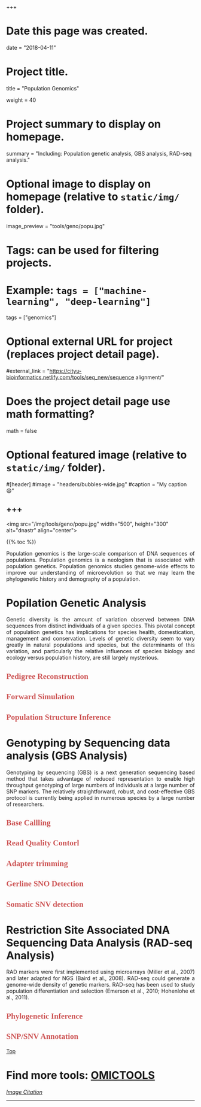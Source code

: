 +++
# Date this page was created.
date = "2018-04-11"

# Project title.
 title = "Population Genomics"

weight = 40
# Project summary to display on homepage.
 summary = "Including: Population genetic analysis, GBS analysis, RAD-seq analysis."

# Optional image to display on homepage (relative to `static/img/` folder).
image_preview = "tools/geno/popu.jpg"

# Tags: can be used for filtering projects.
# Example: `tags = ["machine-learning", "deep-learning"]`
tags = ["genomics"]

# Optional external URL for project (replaces project detail page).
#external_link = "https://cityu-bioinformatics.netlify.com/tools/seq_new/sequence alignment/"


# Does the project detail page use math formatting?
math = false

# Optional featured image (relative to `static/img/` folder).
#[header]
#image = "headers/bubbles-wide.jpg"
#caption = "My caption :smile:"


+++
---

<img src="/img/tools/geno/popu.jpg" width="500", height="300" alt="dnastr" align="center">

{{% toc %}}

<span id="top"></span>

<p align="justify">Population genomics is the large-scale comparison of DNA sequences of populations. Population genomics is a neologism that is associated with population genetics. Population genomics studies genome-wide effects to improve our understanding of microevolution so that we may learn the phylogenetic history and demography of a population.

# Popilation Genetic Analysis

<p align="justify">Genetic diversity is the amount of variation observed between DNA sequences from distinct individuals of a given species. This pivotal concept of population genetics has implications for species health, domestication, management and conservation. Levels of genetic diversity seem to vary greatly in natural populations and species, but the determinants of this variation, and particularly the relative influences of species biology and ecology versus population history, are still largely mysterious.

## <font color=#CD5555 face="黑体">Pedigree Reconstruction</font>

## <font color=#CD5555 face="黑体">Forward Simulation</font>

## <font color=#CD5555 face="黑体">Population Structure Inference</font>

# Genotyping by Sequencing data analysis (GBS Analysis) 

<p align="justify">Genotyping by sequencing (GBS) is a next generation sequencing based method that takes advantage of reduced representation to enable high throughput genotyping of large numbers of individuals at a large number of SNP markers. The relatively straightforward, robust, and cost-effective GBS protocol is currently being applied in numerous species by a large number of researchers.

## <font color=#CD5555 face="黑体">Base Callling</font>

## <font color=#CD5555 face="黑体">Read Quality Contorl</font>

## <font color=#CD5555 face="黑体">Adapter trimming</font>

## <font color=#CD5555 face="黑体">Gerline SNO Detection</font>

## <font color=#CD5555 face="黑体">Somatic SNV detection</font>

# Restriction Site Associated DNA Sequencing Data Analysis (RAD-seq Analysis) 

<p align="justify">RAD markers were first implemented using microarrays (Miller et al., 2007) and later adapted for NGS (Baird et al., 2008). RAD-seq could generate a genome-wide density of genetic markers. RAD-seq has been used to study population differentiation and selection (Emerson et al., 2010; Hohenlohe et al., 2011).

## <font color=#CD5555 face="黑体">Phylogenetic Inference</font>

## <font color=#CD5555 face="黑体">SNP/SNV Annotation</font>



[<i class="fa fa-hand-o-up fa-1x "></i>Top](#top)

# Find more tools: [**OMICTOOLS**](https://omictools.com/genomics2-category)

[*Image Citation*](http://www.cnag.crg.eu/news/new-research-team-population-genomics)

---